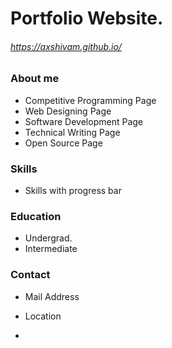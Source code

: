 # Portfolio Website.
###### https://axshivam.github.io/

### About me
* Competitive Programming Page
* Web Designing Page
* Software Development Page
* Technical Writing Page
* Open Source Page

### Skills
* Skills with progress bar
### Education
* Undergrad.
* Intermediate
### Contact
* Mail Address
* Location


* 


